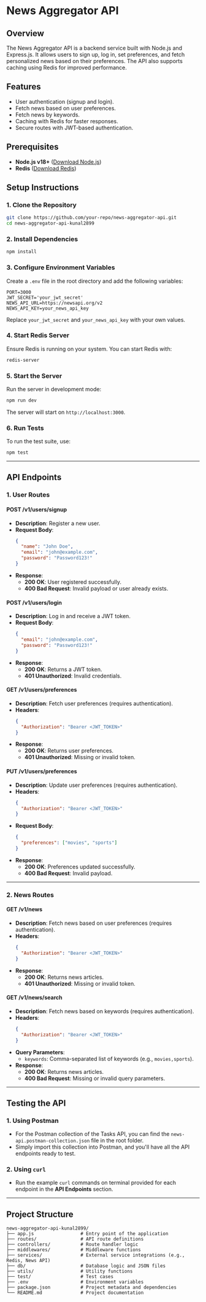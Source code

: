 # News Aggregator API

## Overview

The News Aggregator API is a backend service built with Node.js and Express.js. It allows users to sign up, log in, set preferences, and fetch personalized news based on their preferences. The API also supports caching using Redis for improved performance.

## Features

- User authentication (signup and login).
- Fetch news based on user preferences.
- Fetch news by keywords.
- Caching with Redis for faster responses.
- Secure routes with JWT-based authentication.

## Prerequisites

- **Node.js v18+** ([Download Node.js](https://nodejs.org/))
- **Redis** ([Download Redis](https://redis.io/))

## Setup Instructions

### 1. Clone the Repository

```bash
git clone https://github.com/your-repo/news-aggregator-api.git
cd news-aggregator-api-kunal2899
```

### 2. Install Dependencies

```bash
npm install
```

### 3. Configure Environment Variables

Create a `.env` file in the root directory and add the following variables:

```env
PORT=3000
JWT_SECRET='your_jwt_secret'
NEWS_API_URL=https://newsapi.org/v2
NEWS_API_KEY=your_news_api_key
```

Replace `your_jwt_secret` and `your_news_api_key` with your own values.

### 4. Start Redis Server

Ensure Redis is running on your system. You can start Redis with:

```bash
redis-server
```

### 5. Start the Server

Run the server in development mode:

```bash
npm run dev
```

The server will start on `http://localhost:3000`.

### 6. Run Tests

To run the test suite, use:

```bash
npm test
```

---

## API Endpoints

### 1. **User Routes**

#### **POST /v1/users/signup**

- **Description**: Register a new user.
- **Request Body**:
  ```json
  {
    "name": "John Doe",
    "email": "john@example.com",
    "password": "Password123!"
  }
  ```
- **Response**:
  - **200 OK**: User registered successfully.
  - **400 Bad Request**: Invalid payload or user already exists.

#### **POST /v1/users/login**

- **Description**: Log in and receive a JWT token.
- **Request Body**:
  ```json
  {
    "email": "john@example.com",
    "password": "Password123!"
  }
  ```
- **Response**:
  - **200 OK**: Returns a JWT token.
  - **401 Unauthorized**: Invalid credentials.

#### **GET /v1/users/preferences**

- **Description**: Fetch user preferences (requires authentication).
- **Headers**:
  ```json
  {
    "Authorization": "Bearer <JWT_TOKEN>"
  }
  ```
- **Response**:
  - **200 OK**: Returns user preferences.
  - **401 Unauthorized**: Missing or invalid token.

#### **PUT /v1/users/preferences**

- **Description**: Update user preferences (requires authentication).
- **Headers**:
  ```json
  {
    "Authorization": "Bearer <JWT_TOKEN>"
  }
  ```
- **Request Body**:
  ```json
  {
    "preferences": ["movies", "sports"]
  }
  ```
- **Response**:
  - **200 OK**: Preferences updated successfully.
  - **400 Bad Request**: Invalid payload.

---

### 2. **News Routes**

#### **GET /v1/news**

- **Description**: Fetch news based on user preferences (requires authentication).
- **Headers**:
  ```json
  {
    "Authorization": "Bearer <JWT_TOKEN>"
  }
  ```
- **Response**:
  - **200 OK**: Returns news articles.
  - **401 Unauthorized**: Missing or invalid token.

#### **GET /v1/news/search**

- **Description**: Fetch news based on keywords (requires authentication).
- **Headers**:
  ```json
  {
    "Authorization": "Bearer <JWT_TOKEN>"
  }
  ```
- **Query Parameters**:
  - `keywords`: Comma-separated list of keywords (e.g., `movies,sports`).
- **Response**:
  - **200 OK**: Returns news articles.
  - **400 Bad Request**: Missing or invalid query parameters.

---

## Testing the API

### 1. Using Postman

- For the Postman collection of the Tasks API, you can find the `news-api.postman-collection.json` file in the root folder.
- Simply import this collection into Postman, and you'll have all the API endpoints ready to test.
    

### 2. Using `curl`

- Run the example `curl` commands on terminal provided for each endpoint in the **API Endpoints** section.
    

---

## Project Structure

```
news-aggregator-api-kunal2899/
├── app.js                 # Entry point of the application
├── routes/                # API route definitions
├── controllers/           # Route handler logic
├── middlewares/           # Middleware functions
├── services/              # External service integrations (e.g., Redis, News API)
├── db/                    # Database logic and JSON files
├── utils/                 # Utility functions
├── test/                  # Test cases
├── .env                   # Environment variables
├── package.json           # Project metadata and dependencies
└── README.md              # Project documentation
```